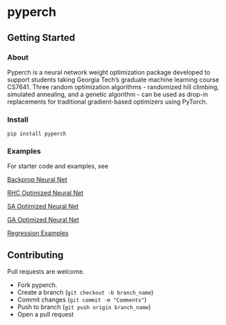 
# pyperch

## Getting Started

### About
Pyperch is a neural network weight optimization package developed to support students taking Georgia Tech’s graduate machine learning course CS7641. 
Three random optimization algorithms - randomized hill climbing, simulated annealing, and a genetic algorithm - can be used as drop-in replacements for traditional gradient-based optimizers using PyTorch.
### Install

```
pip install pyperch
```
### Examples

For starter code and examples, see

[Backprop Neural Net](notebooks/backprop_network.ipynb) 

[RHC Optimized Neural Net](notebooks/rhc_opt_network.ipynb) 

[SA Optimized Neural Net](notebooks/sa_opt_network.ipynb)

[GA Optimized Neural Net](notebooks/ga_opt_network.ipynb)

[Regression Examples](notebooks/regression_examples.ipynb)


## Contributing

Pull requests are welcome.  

* Fork pyperch.
* Create a branch (`git checkout -b branch_name`)
* Commit changes (`git commit -m "Comments"`)
* Push to branch (`git push origin branch_name`)
* Open a pull request
